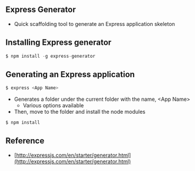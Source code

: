 ## Express Generator

* Quick scaffolding tool to generate an Express application skeleton

## Installing Express generator

```js
$ npm install -g express-generator
```

## Generating an Express application

```bash
$ express <App Name>
```

* Generates a folder under the current folder with the name, &lt;App Name&gt;
  * Various options available
* Then, move to the folder and install the node modules

```js
$ npm install
```



## Reference

* [http://expressjs.com/en/starter/generator.html](http://expressjs.com/en/starter/generator.html)




